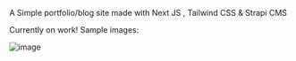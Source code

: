 A Simple portfolio/blog site made with Next JS , Tailwind CSS & Strapi CMS

Currently on work! 
Sample images:

![image](https://user-images.githubusercontent.com/26044286/155837899-a783effa-a050-4643-8438-1b24830bf3b6.png)

<!-- ## Index Page hero section (Dark mode)

![image](https://user-images.githubusercontent.com/26044286/155837872-930d062a-53ef-4008-b5a7-687bfaeca860.png)

## Project Section 

![image](https://user-images.githubusercontent.com/26044286/155837906-09666b55-fd67-4757-aa3e-41ff50e2c72d.png)

## Blogs Section 

![image](https://user-images.githubusercontent.com/26044286/155837915-c34bc9d7-0c7c-4229-a0ea-9474bbe9d53d.png)

## Single blog page 

![image](https://user-images.githubusercontent.com/26044286/155837925-63d9d2f7-3b1c-4878-9757-5d6c235bfdee.png)

## Experience section
 
![image](https://user-images.githubusercontent.com/26044286/155837941-b3d47bef-d2cb-4cb9-8c47-b31e80fc3418.png) -->
